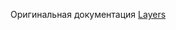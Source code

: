 Оригинальная документация 
<a class="el" href="http://docs.banshee3d.com/Native/group___layers.html">Layers</a>